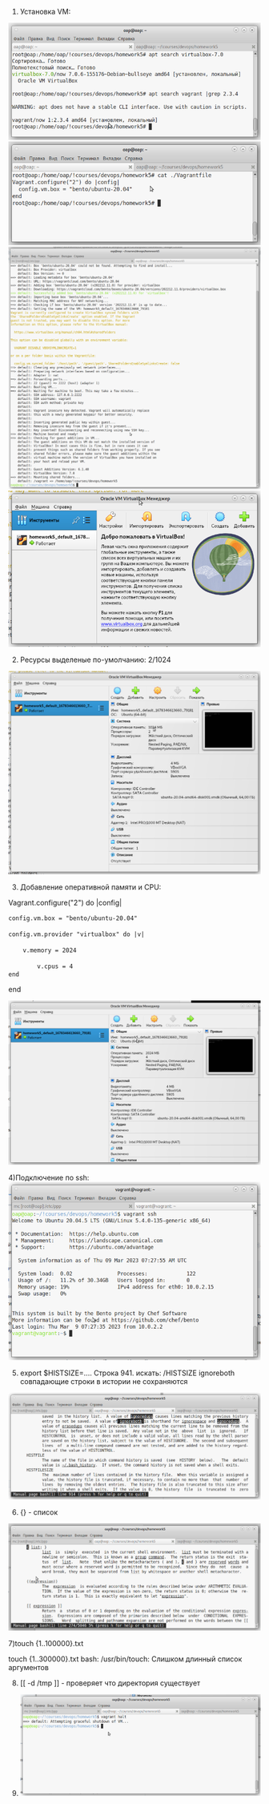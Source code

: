 1) Установка VM:
<img src="/lesson5_img/1.png">

<img src="/lesson5_img/2.png">

<img src="/lesson5_img/3.png">

<img src="/lesson5_img/4.png">


2) Ресурсы выделеные по-умолчанию: 2/1024
<img src="/lesson5_img/5.png">

3) Добавление оперативной памяти и CPU:


Vagrant.configure("2") do |config|

    config.vm.box = "bento/ubuntu-20.04"

	config.vm.provider "virtualbox" do |v|
	
		v.memory = 2024
	    
	    	v.cpus = 4
    end
end

<img src="/lesson5_img/res.png">


4)Подключение по ssh:
<img src="/lesson5_img/6.png">


5) export $HISTSIZE=....
   Строка 941. искать: /HISTSIZE
   ignoreboth совпадающие строки в истории не сохраняются
<img src="/lesson5_img/7.png">

6) {} - список
<img src="/lesson5_img/8.png">

7)touch {1..100000}.txt

touch {1..300000}.txt
bash: /usr/bin/touch: Слишком длинный список аргументов


8) [[ -d /tmp ]] - проверяет что директория существует

11) <img src="/lesson5_img/11.png">
